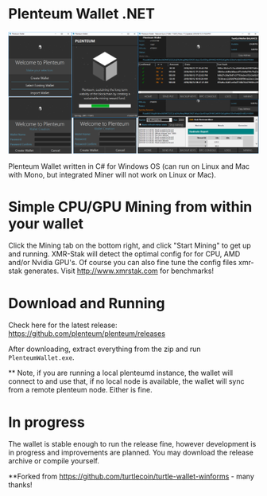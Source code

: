 # Plenteum Wallet .NET

![Wallet Image](./pw_gh.png)

Plenteum Wallet written in C# for Windows OS (can run on Linux and Mac with Mono, but integrated Miner will not work on Linux or Mac).

# Simple CPU/GPU Mining from within your wallet

Click the Mining tab on the bottom right, and click "Start Mining" to get up and running. XMR-Stak will detect the optimal config for for CPU, AMD and/or Nvidia GPU's. Of course you can also fine tune the config files xmr-stak generates. Visit http://www.xmrstak.com for benchmarks!

# Download and Running

Check here for the latest release: 
https://github.com/plenteum/plenteum/releases

After downloading, extract everything from the zip and run `PlenteumWallet.exe`.

** Note, if you are running a local plenteumd instance, the wallet will connect to and use that, if no local node is available, the wallet will sync from a remote plenteum node. Either is fine. 

# In progress

The wallet is stable enough to run the release fine, however development is in progress and improvements are planned. You may download the release archive or compile yourself.

**Forked from https://github.com/turtlecoin/turtle-wallet-winforms - many thanks!